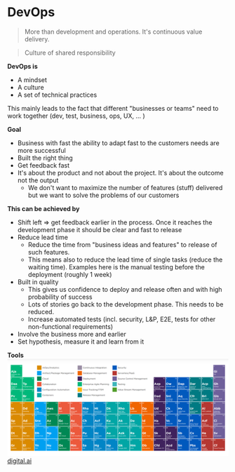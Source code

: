 # DevOps

> More than development and operations. It's continuous value delivery.

> Culture of shared responsibility

**DevOps is**
* A mindset
* A culture
* A set of technical practices

This mainly leads to the fact that different "businesses or teams" need to work together (dev, test, business, ops, UX, ... )

**Goal**
* Business with fast the ability to adapt fast to the customers needs are more successful
* Built the right thing
* Get feedback fast
* It's about the product and not about the project. It's about the outcome not the output
	* We don't want to maximize the number of features (stuff) delivered but we want to solve the problems of our customers

**This can be achieved by**
* Shift left => get feedback earlier in the process. Once it reaches the development phase it should be clear and fast to release
* Reduce lead time
	* Reduce the time from "business ideas and features" to release of such features.
	* This means also to reduce the lead time of single tasks (reduce the waiting time). Examples here is the manual testing before the deployment (roughly 1 week)
* Built in quality
	* This gives us confidence to deploy and release often and with high probability of success
	* Lots of stories go back to the development phase. This needs to be reduced.
	* Increase automated tests (incl. security, L&P, E2E, tests for other non-functional requirements)
* Involve the business more and earlier
* Set hypothesis, measure it and learn from it

**Tools**
![periodic-table-of-dev-ops-tools.png](../assets/periodic-table-of-dev-ops-tools.png)
[digital.ai](https://digital.ai/learn/devops-periodic-table/)